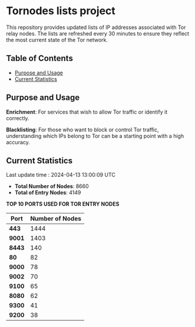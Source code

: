 # Tornodes lists project

This repository provides updated lists of IP addresses associated with Tor relay nodes. The lists are refreshed every 30 minutes to ensure they reflect the most current state of the Tor network.

## Table of Contents

- [Purpose and Usage](#purpose-and-usage)
- [Current Statistics](#current-statistics)


## Purpose and Usage

**Enrichment**: For services that wish to allow Tor traffic or identify it correctly.

**Blacklisting**: For those who want to block or control Tor traffic, understanding which IPs belong to Tor can be a starting point with a high accuracy.

## Current Statistics

Last update time : 2024-04-13 13:00:09 UTC

- **Total Number of Nodes**: 8660
- **Total of Entry Nodes**: 4149

**TOP 10 PORTS USED FOR TOR ENTRY NODES**

| **Port** | **Number of Nodes** |
|------|-----------------|
| **443**   | 1444  |
| **9001**   | 1403  |
| **8443**   | 140  |
| **80**   | 82  |
| **9000**   | 78  |
| **9002**   | 70  |
| **9100**   | 65  |
| **8080**   | 62  |
| **9300**   | 41  |
| **9200**   | 38  |

